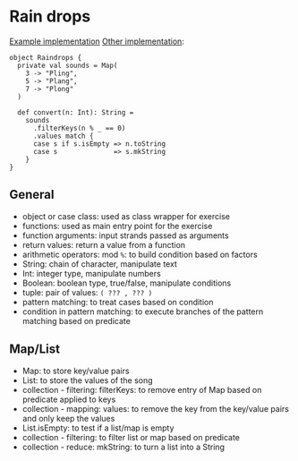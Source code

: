 # Rain drops

[Example implementation](https://github.com/exercism/scala/tree/master/exercises/raindrops)
[Other implementation](https://scastie.scala-lang.org/JixK2hdPQ4ier47Wj9aM9A):

```
object Raindrops {
  private val sounds = Map(
    3 -> "Pling",
    5 -> "Plang",
    7 -> "Plong"
  )

  def convert(n: Int): String =
    sounds
      .filterKeys(n % _ == 0)
      .values match {
      case s if s.isEmpty => n.toString
      case s              => s.mkString
    }
}
```

## General

- object or case class: used as class wrapper for exercise
- functions: used as main entry point for the exercise
- function arguments: input strands passed as arguments
- return values: return a value from a function
- arithmetic operators: mod `%`: to build condition based on factors
- String: chain of character, manipulate text
- Int: integer type, manipulate numbers
- Boolean: boolean type, true/false, manipulate conditions
- tuple: pair of values: `( ??? , ??? )`
- pattern matching: to treat cases based on condition
- condition in pattern matching: to execute branches of the pattern matching based on predicate

## Map/List

- Map: to store key/value pairs
- List: to store the values of the song
- collection - filtering: filterKeys: to remove entry of Map based on predicate applied to keys
- collection - mapping: values: to remove the key from the key/value pairs and only keep the values
- List.isEmpty: to test if a list/map is empty
- collection - filtering: to filter list or map based on predicate
- collection - reduce: mkString: to turn a list into a String
